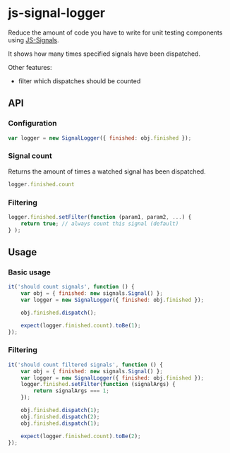 js-signal-logger
================
Reduce the amount of code you have to write for unit testing components using [JS-Signals](http://millermedeiros.github.com/js-signals/).

It shows how many times specified signals have been dispatched.

Other features:
-  filter which dispatches should be counted

API
---

### Configuration
```js
var logger = new SignalLogger({ finished: obj.finished });
```

### Signal count
Returns the amount of times a watched signal has been dispatched.

```js
logger.finished.count
```

### Filtering
```js
logger.finished.setFilter(function (param1, param2, ...) {
	return true; // always count this signal (default)
} );
```

Usage
-----

### Basic usage

```js
it('should count signals', function () {
	var obj = {	finished: new signals.Signal() };
	var logger = new SignalLogger({ finished: obj.finished });

	obj.finished.dispatch();

	expect(logger.finished.count).toBe(1);
});
```

### Filtering

```js
it('should count filtered signals', function () {
	var obj = {	finished: new signals.Signal() };
	var logger = new SignalLogger({ finished: obj.finished });
	logger.finished.setFilter(function (signalArgs) {
		return signalArgs === 1;
	});

	obj.finished.dispatch(1);
	obj.finished.dispatch(2);
	obj.finished.dispatch(1);

	expect(logger.finished.count).toBe(2);
});
```
